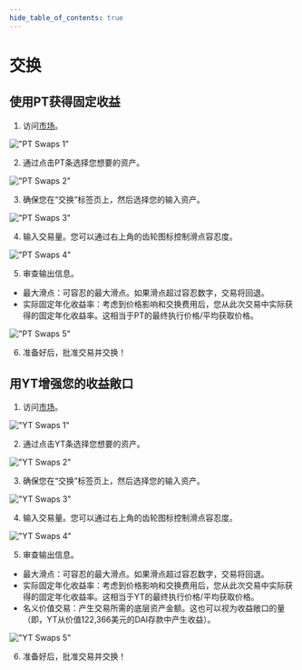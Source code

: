 ```yaml
---
hide_table_of_contents: true
---
```


# 交换

## 使用PT获得固定收益

1. 访问[市场](https://app.pendle.finance/pro/markets/)。

!["PT Swaps 1"](/img/AppGuide/pt-swaps-1.png)

2. 通过点击PT条选择您想要的资产。

!["PT Swaps 2"](/img/AppGuide/pt-swaps-2.png)

3. 确保您在“交换”标签页上，然后选择您的输入资产。

!["PT Swaps 3"](/img/AppGuide/pt-swaps-3.png)

4. 输入交易量。您可以通过右上角的齿轮图标控制滑点容忍度。

!["PT Swaps 4"](/img/AppGuide/pt-swaps-4.png)

5. 审查输出信息。
  * 最大滑点：可容忍的最大滑点。如果滑点超过容忍数字，交易将回退。
  * 实际固定年化收益率：考虑到价格影响和交换费用后，您从此次交易中实际获得的固定年化收益率。这相当于PT的最终执行价格/平均获取价格。

!["PT Swaps 5"](/img/AppGuide/pt-swaps-5.png)

6. 准备好后，批准交易并交换！

## 用YT增强您的收益敞口

1. 访问[市场](https://app.pendle.finance/pro/markets/)。

!["YT Swaps 1"](/img/AppGuide/yt-swaps-1.png)

2. 通过点击YT条选择您想要的资产。

!["YT Swaps 2"](/img/AppGuide/yt-swaps-2.png)

3. 确保您在“交换”标签页上，然后选择您的输入资产。

!["YT Swaps 3"](/img/AppGuide/yt-swaps-3.png)

4. 输入交易量。您可以通过右上角的齿轮图标控制滑点容忍度。

!["YT Swaps 4"](/img/AppGuide/yt-swaps-4.png)

5. 审查输出信息。
  * 最大滑点：可容忍的最大滑点。如果滑点超过容忍数字，交易将回退。
  * 实际固定年化收益率：考虑到价格影响和交换费用后，您从此次交易中实际获得的固定年化收益率。这相当于YT的最终执行价格/平均获取价格。
  * 名义价值交易：产生交易所需的底层资产金额。这也可以视为收益敞口的量（即，YT从价值122,366美元的DAI存款中产生收益）。

!["YT Swaps 5"](/img/AppGuide/yt-swaps-5.png)

6. 准备好后，批准交易并交换！